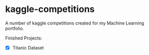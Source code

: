 # kaggle-competitions
A number of kaggle competitions created for my Machine Learning portfolio.

Finished Projects:
- [x] Titanic Dataset
